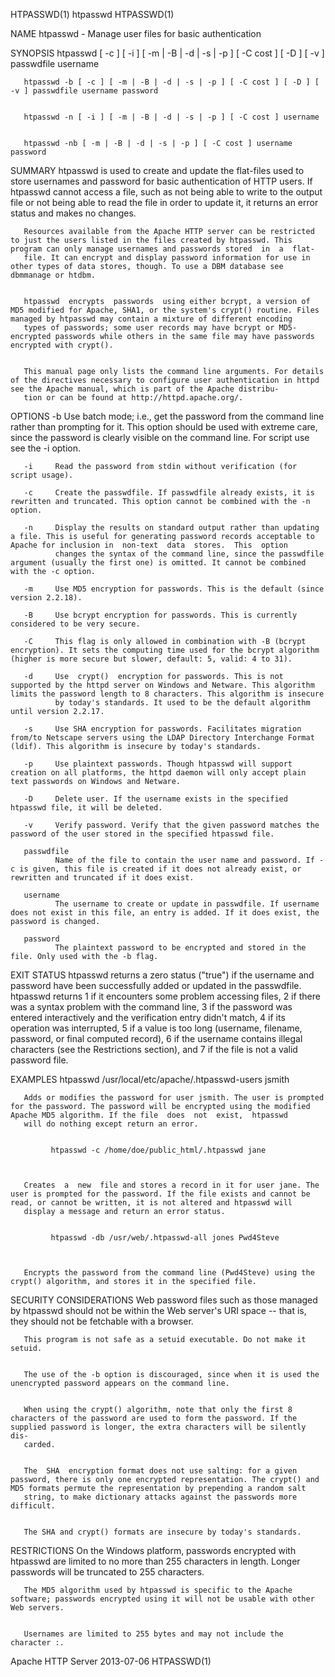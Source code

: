 HTPASSWD(1)                                                                                        htpasswd                                                                                       HTPASSWD(1)



NAME
       htpasswd - Manage user files for basic authentication


SYNOPSIS
       htpasswd [ -c ] [ -i ] [ -m | -B | -d | -s | -p ] [ -C cost ] [ -D ] [ -v ] passwdfile username


       htpasswd -b [ -c ] [ -m | -B | -d | -s | -p ] [ -C cost ] [ -D ] [ -v ] passwdfile username password


       htpasswd -n [ -i ] [ -m | -B | -d | -s | -p ] [ -C cost ] username


       htpasswd -nb [ -m | -B | -d | -s | -p ] [ -C cost ] username password



SUMMARY
       htpasswd is used to create and update the flat-files used to store usernames and password for basic authentication of HTTP users. If htpasswd cannot access a file, such as not being able to write to
       the output file or not being able to read the file in order to update it, it returns an error status and makes no changes.


       Resources available from the Apache HTTP server can be restricted to just the users listed in the files created by htpasswd. This program can only manage usernames and passwords stored  in  a  flat-
       file. It can encrypt and display password information for use in other types of data stores, though. To use a DBM database see dbmmanage or htdbm.


       htpasswd  encrypts  passwords  using either bcrypt, a version of MD5 modified for Apache, SHA1, or the system's crypt() routine. Files managed by htpasswd may contain a mixture of different encoding
       types of passwords; some user records may have bcrypt or MD5-encrypted passwords while others in the same file may have passwords encrypted with crypt().


       This manual page only lists the command line arguments. For details of the directives necessary to configure user authentication in httpd see the Apache manual, which is part of the Apache distribu‐
       tion or can be found at http://httpd.apache.org/.



OPTIONS
       -b     Use  batch  mode; i.e., get the password from the command line rather than prompting for it. This option should be used with extreme care, since the password is clearly visible on the command
              line. For script use see the -i option.

       -i     Read the password from stdin without verification (for script usage).

       -c     Create the passwdfile. If passwdfile already exists, it is rewritten and truncated. This option cannot be combined with the -n option.

       -n     Display the results on standard output rather than updating a file. This is useful for generating password records acceptable to Apache for inclusion in  non-text  data  stores.  This  option
              changes the syntax of the command line, since the passwdfile argument (usually the first one) is omitted. It cannot be combined with the -c option.

       -m     Use MD5 encryption for passwords. This is the default (since version 2.2.18).

       -B     Use bcrypt encryption for passwords. This is currently considered to be very secure.

       -C     This flag is only allowed in combination with -B (bcrypt encryption). It sets the computing time used for the bcrypt algorithm (higher is more secure but slower, default: 5, valid: 4 to 31).

       -d     Use  crypt()  encryption for passwords. This is not supported by the httpd server on Windows and Netware. This algorithm limits the password length to 8 characters. This algorithm is insecure
              by today's standards. It used to be the default algorithm until version 2.2.17.

       -s     Use SHA encryption for passwords. Facilitates migration from/to Netscape servers using the LDAP Directory Interchange Format (ldif). This algorithm is insecure by today's standards.

       -p     Use plaintext passwords. Though htpasswd will support creation on all platforms, the httpd daemon will only accept plain text passwords on Windows and Netware.

       -D     Delete user. If the username exists in the specified htpasswd file, it will be deleted.

       -v     Verify password. Verify that the given password matches the password of the user stored in the specified htpasswd file.

       passwdfile
              Name of the file to contain the user name and password. If -c is given, this file is created if it does not already exist, or rewritten and truncated if it does exist.

       username
              The username to create or update in passwdfile. If username does not exist in this file, an entry is added. If it does exist, the password is changed.

       password
              The plaintext password to be encrypted and stored in the file. Only used with the -b flag.


EXIT STATUS
       htpasswd returns a zero status ("true") if the username and password have been successfully added or updated in the passwdfile. htpasswd returns 1 if it encounters some problem accessing files, 2 if
       there  was  a  syntax problem with the command line, 3 if the password was entered interactively and the verification entry didn't match, 4 if its operation was interrupted, 5 if a value is too long
       (username, filename, password, or final computed record), 6 if the username contains illegal characters (see the Restrictions section), and 7 if the file is not a valid password file.


EXAMPLES
             htpasswd /usr/local/etc/apache/.htpasswd-users jsmith



       Adds or modifies the password for user jsmith. The user is prompted for the password. The password will be encrypted using the modified Apache MD5 algorithm. If the file  does  not  exist,  htpasswd
       will do nothing except return an error.


             htpasswd -c /home/doe/public_html/.htpasswd jane



       Creates  a  new  file and stores a record in it for user jane. The user is prompted for the password. If the file exists and cannot be read, or cannot be written, it is not altered and htpasswd will
       display a message and return an error status.


             htpasswd -db /usr/web/.htpasswd-all jones Pwd4Steve



       Encrypts the password from the command line (Pwd4Steve) using the crypt() algorithm, and stores it in the specified file.


SECURITY CONSIDERATIONS
       Web password files such as those managed by htpasswd should not be within the Web server's URI space -- that is, they should not be fetchable with a browser.


       This program is not safe as a setuid executable. Do not make it setuid.


       The use of the -b option is discouraged, since when it is used the unencrypted password appears on the command line.


       When using the crypt() algorithm, note that only the first 8 characters of the password are used to form the password. If the supplied password is longer, the extra characters will be silently  dis‐
       carded.


       The  SHA  encryption format does not use salting: for a given password, there is only one encrypted representation. The crypt() and MD5 formats permute the representation by prepending a random salt
       string, to make dictionary attacks against the passwords more difficult.


       The SHA and crypt() formats are insecure by today's standards.


RESTRICTIONS
       On the Windows platform, passwords encrypted with htpasswd are limited to no more than 255 characters in length. Longer passwords will be truncated to 255 characters.


       The MD5 algorithm used by htpasswd is specific to the Apache software; passwords encrypted using it will not be usable with other Web servers.


       Usernames are limited to 255 bytes and may not include the character :.




Apache HTTP Server                                                                                2013-07-06                                                                                      HTPASSWD(1)

